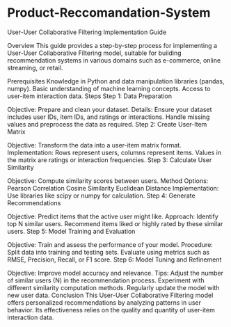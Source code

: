 # Product-Reccomandation-System


User-User Collaborative Filtering Implementation Guide

Overview
This guide provides a step-by-step process for implementing a User-User Collaborative Filtering model, suitable for building recommendation systems in various domains such as e-commerce, online streaming, or retail.

Prerequisites
Knowledge in Python and data manipulation libraries (pandas, numpy).
Basic understanding of machine learning concepts.
Access to user-item interaction data.
Steps
Step 1: Data Preparation

Objective: Prepare and clean your dataset.
Details:
Ensure your dataset includes user IDs, item IDs, and ratings or interactions.
Handle missing values and preprocess the data as required.
Step 2: Create User-Item Matrix

Objective: Transform the data into a user-item matrix format.
Implementation:
Rows represent users, columns represent items.
Values in the matrix are ratings or interaction frequencies.
Step 3: Calculate User Similarity

Objective: Compute similarity scores between users.
Method Options:
Pearson Correlation
Cosine Similarity
Euclidean Distance
Implementation:
Use libraries like scipy or numpy for calculation.
Step 4: Generate Recommendations

Objective: Predict items that the active user might like.
Approach:
Identify top N similar users.
Recommend items liked or highly rated by these similar users.
Step 5: Model Training and Evaluation

Objective: Train and assess the performance of your model.
Procedure:
Split data into training and testing sets.
Evaluate using metrics such as RMSE, Precision, Recall, or F1 score.
Step 6: Model Tuning and Refinement

Objective: Improve model accuracy and relevance.
Tips:
Adjust the number of similar users (N) in the recommendation process.
Experiment with different similarity computation methods.
Regularly update the model with new user data.
Conclusion
This User-User Collaborative Filtering model offers personalized recommendations by analyzing patterns in user behavior. Its effectiveness relies on the quality and quantity of user-item interaction data.
